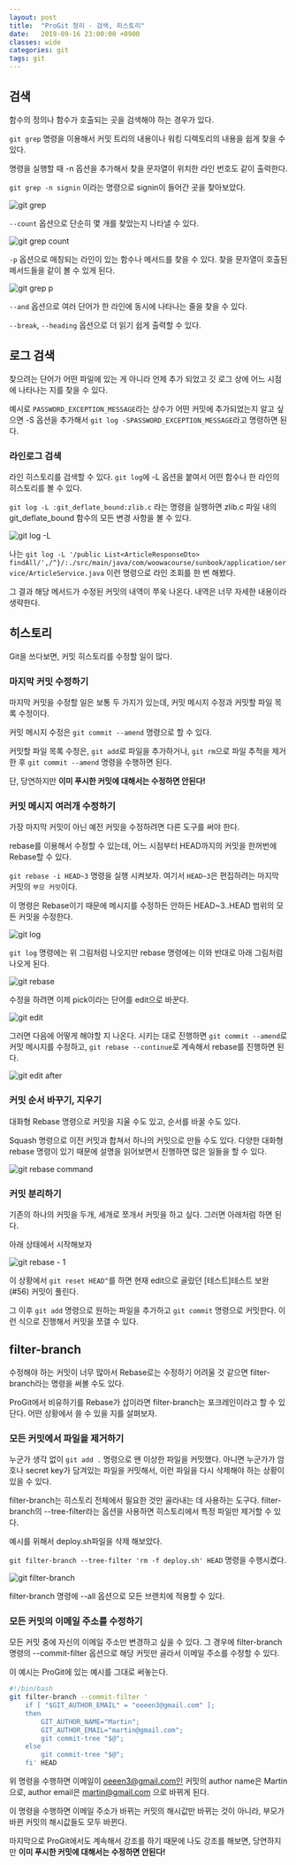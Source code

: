 ```yaml
---
layout: post
title:  "ProGit 정리 - 검색, 히스토리"
date:   2019-09-16 23:00:00 +0900
classes: wide
categories: git
tags: git
---
```


## 검색

함수의 정의나 함수가 호출되는 곳을 검색해야 하는 경우가 있다.

`git grep` 명령을 이용해서 커밋 트리의 내용이나 워킹 디렉토리의 내용을 쉽게 찾을 수 있다.

명령을 실행할 때 -n 옵션을 추가해서 찾을 문자열이 위치한 라인 번호도 같이 출력한다.

`git grep -n signin` 이라는 명령으로 signin이 들어간 곳을 찾아보았다.

![git grep](/assets/img/git_command2/grep.png)

`--count` 옵션으로 단순히 몇 개를 찾았는지 나타낼 수 있다.

![git grep count](/assets/img/git_command2/grep_count.png)

`-p` 옵션으로 매칭되는 라인이 있는 함수나 메서드를 찾을 수 있다. 찾을 문자열이 호출된 메서드들을 같이 볼 수 있게 된다.

![git grep p](/assets/img/git_command2/grep_p.png)

`--and` 옵션으로 여러 단어가 한 라인에 동시에 나타나는 줄을 찾을 수 있다.

`--break`, `--heading` 옵션으로 더 읽기 쉽게 출력할 수 있다.

## 로그 검색

찾으려는 단어가 어떤 파일에 있는 게 아니라 언제 추가 되었고 깃 로그 상에 어느 시점에 나타나는 지를 찾을 수 있다.

예시로 `PASSWORD_EXCEPTION_MESSAGE`라는 상수가 어떤 커밋에 추가되었는지 알고 싶으면 -S 옵션을 추가해서 `git log -SPASSWORD_EXCEPTION_MESSAGE`라고 명령하면 된다.

### 라인로그 검색

라인 히스토리를 검색할 수 있다. `git log`에 -L 옵션을 붙여서 어떤 함수나 한 라인의 히스토리를 볼 수 있다.

`git log -L :git_deflate_bound:zlib.c` 라는 명령을 실행하면 zlib.c 파일 내의 git_deflate_bound 함수의 모든 변경 사항을 볼 수 있다.

![git log -L](/assets/img/git_command2/log_L.png)

나는 `git log -L '/public List<ArticleResponseDto> findAll/',/^}/:./src/main/java/com/woowacourse/sunbook/application/service/ArticleService.java` 이런 명령으로 라인 조회를 한 번 해봤다.

그 결과 해당 메서드가 수정된 커밋의 내역이 쭈욱 나온다. 내역은 너무 자세한 내용이라 생략한다.

## 히스토리

Git을 쓰다보면, 커밋 히스토리를 수정할 일이 많다.

### 마지막 커밋 수정하기

마지막 커밋을 수정할 일은 보통 두 가지가 있는데, 커밋 메시지 수정과 커밋할 파일 목록 수정이다.

커밋 메시지 수정은 `git commit --amend` 명령으로 할 수 있다.

커밋할 파일 목록 수정은, `git add`로 파일을 추가하거나, `git rm`으로 파일 추적을 제거한 후 `git commit --amend` 명령을 수행하면 된다.

단, 당연하지만 **이미 푸시한 커밋에 대해서는 수정하면 안된다!**

### 커밋 메시지 여러개 수정하기

가장 마지막 커밋이 아닌 예전 커밋을 수정하려면 다른 도구를 써야 한다.

rebase를 이용해서 수정할 수 있는데, 어느 시점부터 HEAD까지의 커밋을 한꺼번에 Rebase할 수 있다.

`git rebase -i HEAD~3` 명령을 실행 시켜보자. 여기서 `HEAD~3`은 편집하려는 마지막 커밋의 `부모 커밋`이다.

이 명령은 Rebase이기 때문에 메시지를 수정하든 안하든 HEAD~3..HEAD 범위의 모든 커밋을 수정한다.

![git log](/assets/img/git_command2/log.png)

`git log` 명령에는 위 그림처럼 나오지만 rebase 명령에는 이와 반대로 아래 그림처럼 나오게 된다.

![git rebase](/assets/img/git_command2/rebase.png)

수정을 하려면 이제 pick이라는 단어를 edit으로 바꾼다.

![git edit](/assets/img/git_command2/edit.png)

그러면 다음에 어떻게 해야할 지 나온다. 시키는 대로 진행하면 `git commit --amend`로 커밋 메시지를 수정하고, `git rebase --continue`로 계속해서 rebase를 진행하면 된다.

![git edit after](/assets/img/git_command2/edit_after.png)

### 커밋 순서 바꾸기, 지우기

대화형 Rebase 명령으로 커밋을 지울 수도 있고, 순서를 바꿀 수도 있다.

Squash 명령으로 이전 커밋과 합쳐서 하나의 커밋으로 만들 수도 있다. 다양한 대화형 rebase 명령이 있기 때문에 설명을 읽어보면서 진행하면 많은 일들을 할 수 있다.

![git rebase command](/assets/img/git_command2/rebase_command.png)

### 커밋 분리하기

기존의 하나의 커밋을 두개, 세개로 쪼개서 커밋을 하고 싶다. 그러면 아래처럼 하면 된다.

아래 상태에서 시작해보자

![git rebase - 1](/assets/img/git_command2/rebase_1.png)

이 상황에서 `git reset HEAD^`를 하면 현재 edit으로 골랐던 [테스트]테스트 보완(#56) 커밋이 풀린다.

그 이후 `git add` 명령으로 원하는 파일을 추가하고 `git commit` 명령으로 커밋한다. 이런 식으로 진행해서 커밋을 쪼갤 수 있다.

## filter-branch

수정해야 하는 커밋이 너무 많아서 Rebase로는 수정하기 어려울 것 같으면 filter-branch라는 명령을 써볼 수도 있다.

ProGit에서 비유하기를 Rebase가 삽이라면 filter-branch는 포크레인이라고 할 수 있단다. 어떤 상황에서 쓸 수 있을 지를 살펴보자.

### 모든 커밋에서 파일을 제거하기

누군가 생각 없이 `git add .` 명령으로 왠 이상한 파일을 커밋했다. 아니면 누군가가 암호나 secret key가 담겨있는 파일을 커밋해서, 이런 파일을 다시 삭제해야 하는 상황이 있을 수 있다.

filter-branch는 히스토리 전체에서 필요한 것만 골라내는 데 사용하는 도구다. filter-branch의 --tree-filter라는 옵션을 사용하면 히스토리에서 특정 파일만 제거할 수 있다.

예시를 위해서 deploy.sh파일을 삭제 해보았다.

`git filter-branch --tree-filter 'rm -f deploy.sh' HEAD` 명령을 수행시켰다.

![git filter-branch](/assets/img/git_command2/filter-branch.png)

filter-branch 명령에 --all 옵션으로 모든 브랜치에 적용할 수 있다.

### 모든 커밋의 이메일 주소를 수정하기

모든 커밋 중에 자신의 이메일 주소만 변경하고 싶을 수 있다. 그 경우에 filter-branch 명령의 --commit-filter 옵션으로 해당 커밋만 골라서 이메일 주소를 수정할 수 있다.

이 예시는 ProGit에 있는 예시를 그대로 써놓는다.

```bash
#!/bin/bash
git filter-branch --commit-filter '
    if [ "$GIT_AUTHOR_EMAIL" = "oeeen3@gmail.com" ];
    then
        GIT_AUTHOR_NAME="Martin";
        GIT_AUTHOR_EMAIL="martin@gmail.com";
        git commit-tree "$@";
    else
        git commit-tree "$@";
    fi' HEAD
```

위 명령을 수행하면 이메일이 oeeen3@gmail.com인 커밋의 author name은 Martin으로, author email은 martin@gmail.com 으로 바뀌게 된다.

이 명령을 수행하면 이메일 주소가 바뀌는 커밋의 해시값만 바뀌는 것이 아니라, 부모가 바뀐 커밋의 해시값들도 모두 바뀐다.

마지막으로 ProGit에서도 계속해서 강조를 하기 때문에 나도 강조를 해보면, 당연하지만 **이미 푸시한 커밋에 대해서는 수정하면 안된다!**
